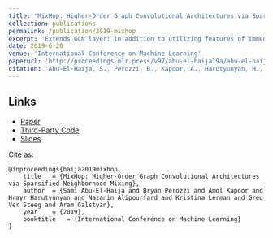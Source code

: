 ```yaml
---
title: "MixHop: Higher-Order Graph Convolutional Architectures via Sparsified Neighborhood Mixing"
collection: publications
permalink: /publication/2019-mixhop
excerpt: 'Extends GCN layer: in addition to utilizing features of immediate neighbors, also include information from further neighbors. Provably learns a class of functions that are not realizable by vanilla GCN.'
date: 2019-6-20
venue: 'International Conference on Machine Learning'
paperurl: 'http://proceedings.mlr.press/v97/abu-el-haija19a/abu-el-haija19a.pdf'
citation: 'Abu-El-Haija, S., Perozzi, B., Kapoor, A., Harutyunyan, H., Alipourfard, N., Lerman, K., Ver Steeg, G., Galstyan, A. (2019). &quot;MixHop: Higher-Order Graph Convolutional Architectures via Sparsified Neighborhood Mixing.&quot; <i>International Conference on Machine Learning</i>. 2019.'
---
```


Links
-----

  * [Paper](http://proceedings.mlr.press/v97/abu-el-haija19a/abu-el-haija19a.pdf)
  * [Third-Party Code](https://github.com/benedekrozemberczki/MixHop-and-N-GCN)
  * [Slides](http://sami.haija.org/icml19)

Cite as:
    
    @inproceedings{haija2019mixhop,
        title	= {MixHop: Higher-Order Graph Convolutional Architectures via Sparsified Neighborhood Mixing},
        author	= {Sami Abu-El-Haija and Bryan Perozzi and Amol Kapoor and Hrayr Harutyunyan and Nazanin Alipourfard and Kristina Lerman and Greg Ver Steeg and Aram Galstyan},
        year	= {2019},
        booktitle	= {International Conference on Machine Learning}
    }
